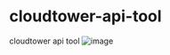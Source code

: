 # cloudtower-api-tool
cloudtower api tool
![image](https://user-images.githubusercontent.com/23353564/180352868-e878e535-cd97-4f55-bbe3-a3154e05e061.png)
